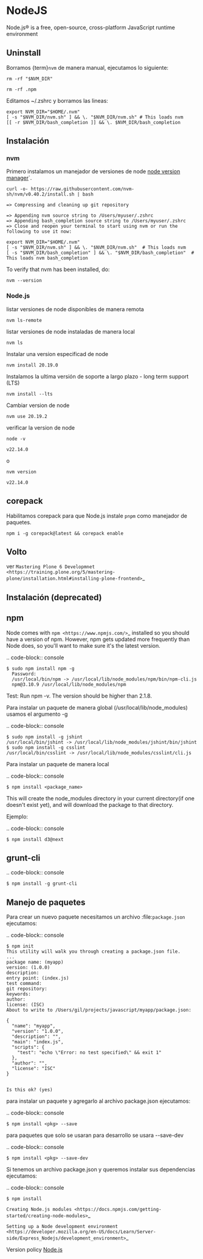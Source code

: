 # NodeJS

Node.js® is a free, open-source, cross-platform JavaScript runtime environment

## Uninstall

Borramos {term}`nvm` de manera manual, ejecutamos lo siguiente:

```shell
rm -rf "$NVM_DIR"
```

```shell
rm -rf .npm
```

Editamos ~/.zshrc y borramos las lineas:


```console
export NVM_DIR="$HOME/.nvm"
[ -s "$NVM_DIR/nvm.sh" ] && \. "$NVM_DIR/nvm.sh" # This loads nvm
[[ -r $NVM_DIR/bash_completion ]] && \. $NVM_DIR/bash_completion
```

## Instalación

### nvm

Primero instalamos un manejador de versiones de node [node version manager](https://github.com/nvm-sh/nvm)`.

```shell
curl -o- https://raw.githubusercontent.com/nvm-sh/nvm/v0.40.2/install.sh | bash
```
```console
=> Compressing and cleaning up git repository

=> Appending nvm source string to /Users/myuser/.zshrc
=> Appending bash_completion source string to /Users/myuser/.zshrc
=> Close and reopen your terminal to start using nvm or run the following to use it now:

export NVM_DIR="$HOME/.nvm"
[ -s "$NVM_DIR/nvm.sh" ] && \. "$NVM_DIR/nvm.sh"  # This loads nvm
[ -s "$NVM_DIR/bash_completion" ] && \. "$NVM_DIR/bash_completion"  # This loads nvm bash_completion
```

To verify that nvm has been installed, do:

```shell
nvm --version
```

### Node.js

listar versiones de node disponibles de manera remota

```shell
nvm ls-remote
```

listar versiones de node instaladas de manera local

```shell
nvm ls
```

Instalar una version especificad de node

```shell
nvm install 20.19.0
```

Instalamos la ultima versión de soporte a largo plazo - long term support (LTS)

```shell
nvm install --lts
```

Cambiar version de node

```shell
nvm use 20.19.2
```

verificar la version de node

```shell
node -v
```

```console
v22.14.0
```

o
```shell
nvm version
```

```console
v22.14.0
```

## corepack

Habilitamos corepack para que Node.js instale `pnpm` como manejador de paquetes.

```shell
npm i -g corepack@latest && corepack enable
```

## Volto


ver `Mastering Plone 6 Developmnet <https://training.plone.org/5/mastering-plone/installation.html#installing-plone-frontend>`_


Instalación (deprecated)
------------------------

npm
---

Node comes with `npm <https://www.npmjs.com/>`_ installed so you should have a version of npm. However, npm gets updated more frequently than Node does, so you'll want to make sure it's the latest version.

.. code-block:: console

    $ sudo npm install npm -g
      Password:
      /usr/local/bin/npm -> /usr/local/lib/node_modules/npm/bin/npm-cli.js
      npm@3.10.9 /usr/local/lib/node_modules/npm

Test: Run npm -v. The version should be higher than 2.1.8.


Para instalar un paquete de manera global (/usr/local/lib/node_modules) usamos el argumento  -g

.. code-block:: console

    $ sudo npm install -g jshint
    /usr/local/bin/jshint -> /usr/local/lib/node_modules/jshint/bin/jshint
    $ sudo npm install -g csslint
    /usr/local/bin/csslint -> /usr/local/lib/node_modules/csslint/cli.js


Para instalar un paquete de manera local

.. code-block:: console

    $ npm install <package_name>

This will create the node_modules directory in your current directory(if one doesn't exist yet), and will download the package to that directory.

Ejemplo:

.. code-block:: console

    $ npm install d3@next

grunt-cli
---------

.. code-block:: console

    $ npm install -g grunt-cli


Manejo de paquetes
------------------

Para crear un nuevo paquete necesitamos un archivo :file:`package.json` ejecutamos:


.. code-block:: console

    $ npm init
    This utility will walk you through creating a package.json file.
    ...
    package name: (myapp)
    version: (1.0.0)
    description:
    entry point: (index.js)
    test command:
    git repository:
    keywords:
    author:
    license: (ISC)
    About to write to /Users/gil/projects/javascript/myapp/package.json:

    {
      "name": "myapp",
      "version": "1.0.0",
      "description": "",
      "main": "index.js",
      "scripts": {
        "test": "echo \"Error: no test specified\" && exit 1"
      },
      "author": "",
      "license": "ISC"
    }


    Is this ok? (yes)

para instalar un paquete y agregarlo al archivo package.json ejecutamos:

.. code-block:: console

    $ npm install <pkg> --save

para paquetes que solo se usaran para desarrollo se usara --save-dev

.. code-block:: console

    $ npm install <pkg> --save-dev

Si tenemos un archivo package.json y queremos instalar sus dependencias ejecutamos:

.. code-block:: console

    $ npm install

`Creating Node.js modules <https://docs.npmjs.com/getting-started/creating-node-modules>`_

`Setting up a Node development environment <https://developer.mozilla.org/en-US/docs/Learn/Server-side/Express_Nodejs/development_environment>`_

Version policy [Node.js](https://6.docs.plone.org/volto/contributing/version-policy.html#node-js)
